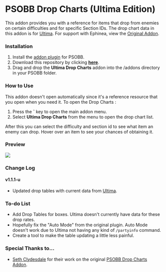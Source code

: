 # PSOBB Drop Charts (Ultima Edition)
This addon provides you with a reference for items that drop from enemies on certain difficulties and for specific Section IDs. The drop chart data in this addon is for [Ultima](https://www.phantasystaronline.net/forum/index.php?/droptable/drop-tables/&type=1). For support with Ephinea, view the [Original Addon](https://github.com/SethClydesdale/psobb-drop-charts).

### Installation
1. Install the [addon plugin](https://github.com/HybridEidolon/psobbaddonplugin) for PSOBB.
2. Download this repository by clicking [**here**](https://github.com/katawajojo/psobb-drop-charts/archive/master.zip).
3. Drag and drop the **Ultima Drop Charts** addon into the /addons directory in your PSOBB folder.

### How to Use
This addon doesn't open automatically since it's a reference resource that you open when you need it. To open the Drop Charts :

1. Press the **\`** key to open the main addon menu.
2. Select **Ultima Drop Charts** from the menu to open the drop chart list.

After this you can select the difficulty and section id to see what item an enemy can drop. Hover over an item to see your chances of obtaining it.

### Preview
[![](https://i.imgur.com/w7yhv7D.png)](https://i.imgur.com/w7yhv7D.png)

### Change Log

#### v1.1.1-u
- Updated drop tables with current data from [Ultima](https://www.phantasystaronline.net/forum/index.php?/droptable/drop-tables/&type=1).

### To-do List
- Add Drop Tables for boxes. Ultima doesn't currently have data for these drop rates.
- Hopefully fix the "Auto Mode" from the original plugin. Auto Mode doesn't work due to Ultima not having any kind of ``/partyinfo`` command.
- Create a tool to make the table updating a little less painful.

### Special Thanks to...
- [Seth Clydesdale](https://github.com/SethClydesdale) for their work on the original [PSOBB Drop Charts Addon](https://github.com/SethClydesdale/psobb-drop-charts).